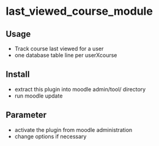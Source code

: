 # last_viewed_course_module
## Usage
* Track course last viewed for a user
* one database table line per userXcourse
## Install
* extract this plugin into moodle admin/tool/ directory
* run moodle update

## Parameter
* activate the plugin from moodle administration
* change options if necessary
